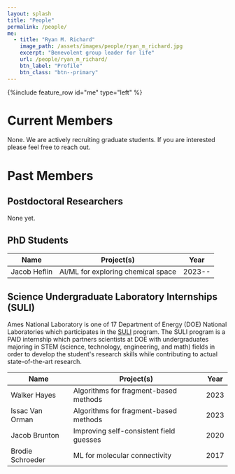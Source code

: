 ```yaml
---
layout: splash
title: "People"
permalink: /people/
me:
  - title: "Ryan M. Richard"
    image_path: /assets/images/people/ryan_m_richard.jpg
    excerpt: "Benevolent group leader for life"
    url: /people/ryan_m_richard/
    btn_label: "Profile"
    btn_class: "btn--primary"
---
```


{%include feature_row id="me" type="left" %}

# Current Members

None. We are actively recruiting graduate students. If you are interested
please feel free to reach out.

# Past Members

## Postdoctoral Researchers

None yet.

## PhD Students

| Name             | Project(s)                              | Year   |
|------------------|-----------------------------------------|--------|
| Jacob Heflin     | AI/ML for exploring chemical space      | 2023-- |

## Science Undergraduate Laboratory Internships (SULI)

Ames National Laboratory is one of 17 Department of Energy (DOE) National
Laboratories which participates in the
[SULI](https://science.osti.gov/wdts/suli) program. The SULI program is a PAID
internship which partners scientists at DOE with undergraduates majoring in
STEM (science, technology, engineering, and math) fields in order to develop
the student's research skills while contributing to actual state-of-the-art
research.

| Name             | Project(s)                              | Year |
|------------------|-----------------------------------------|------|
| Walker Hayes     | Algorithms for fragment-based methods   | 2023 |
| Issac Van Orman  | Algorithms for fragment-based methods   | 2023 |
| Jacob Brunton    | Improving self-consistent field guesses | 2020 |
| Brodie Schroeder | ML for molecular connectivity           | 2017 |

